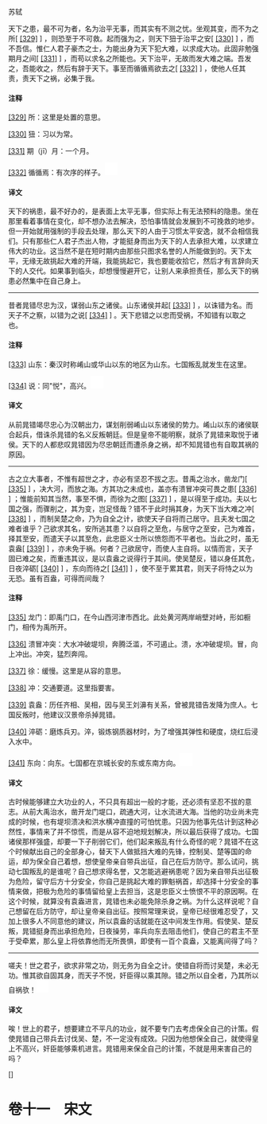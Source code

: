 
苏轼

天下之患，最不可为者，名为治平无事，而其实有不测之忧。坐观其变，而不为之所[
[\[329\]](#note_329)
] ，则恐至于不可救。起而强为之，则天下狃于治平之安[
[\[330\]](#note_330)
]
，而不吾信。惟仁人君子豪杰之士，为能出身为天下犯大难，以求成大功。此固非勉强期月之间[
[\[331\]](#note_331)
]
，而苟以求名之所能也。天下治平，无故而发大难之端。吾发之，吾能收之，然后有辞于天下。事至而循循焉欲去之[
[\[332\]](#note_332)
] ，使他人任其责，责天下之祸，必集于我。

#### 注释 

[\[329\]](#noteBack_329)
所：这里是处置的意思。

[\[330\]](#noteBack_330)
狃：习以为常。

[\[331\]](#noteBack_331)
期（jī）月：一个月。

[\[332\]](#noteBack_332)
循循焉：有次序的样子。![ft](media/Image00002.jpg)

#### 译文 

天下的祸患，最不好办的，是表面上太平无事，但实际上有无法预料的隐患。坐在那里看着事情在变化，却不想办法去解决，恐怕事情就会发展到不可挽救的地步。但一开始就用强制的手段去处理，那么天下的人由于习惯太平安逸，就不会相信我们。只有那些仁人君子杰出人物，才能挺身而出为天下的人去承担大难，以求建立伟大的功业。这当然不是在短时期内由那些只图求名誉的人所能做到的。天下太平，无缘无故挑起大难的开端，我能挑起它，我也要能收拾它，然后才有言辞向天下的人交代。如果事到临头，却想慢慢避开它，让别人来承担责任，那么天下的祸患必然集中在自己身上。

------------------------------------------------------------------------

昔者晁错尽忠为汉，谋弱山东之诸侯。山东诸侯并起[
[\[333\]](#note_333)
] ，以诛错为名。而天子不之察，以错为之说[
[\[334\]](#note_334)
] 。天下悲错之以忠而受祸，不知错有以取之也。

#### 注释 

[\[333\]](#noteBack_333)
山东：秦汉时称崤山或华山以东的地区为山东。七国叛乱就发生在这里。

[\[334\]](#noteBack_334)
说：同"悦"，高兴。![ft](media/Image00002.jpg)

#### 译文 

从前晁错竭尽忠心为汉朝出力，谋划削弱崤山以东诸侯的势力。崤山以东的诸侯联合起兵，借诛杀晁错的名义反叛朝廷。但是皇帝不能明察，就杀了晁错来取悦于诸侯。天下的人都悲叹晁错因为尽忠朝廷而遭杀身之祸，却不知晁错也有自取其祸的原因。

------------------------------------------------------------------------

古之立大事者，不惟有超世之才，亦必有坚忍不拔之志。昔禹之治水，凿龙门[
[\[335\]](#note_335)
]
，决大河，而放之海。方其功之未成也，盖亦有溃冒冲突可畏之患[
[\[336\]](#note_336)
] ；惟能前知其当然，事至不惧，而徐为之图[
[\[337\]](#note_337)
]
，是以得至于成功。夫以七国之强，而骤削之，其为变，岂足怪哉？错不于此时捐其身，为天下当大难之冲[
[\[338\]](#note_338)
]
，而制吴楚之命，乃为自全之计，欲使天子自将而己居守。且夫发七国之难者谁乎？己欲求其名，安所逃其患？以自将之至危，与居守之至安，己为难首，择其至安，而遣天子以其至危，此忠臣义士所以愤怨而不平者也。当此之时，虽无袁盎[
[\[339\]](#note_339)
]
，亦未免于祸。何者？己欲居守，而使人主自将。以情而言，天子固已难之矣，而重违其议，是以袁盎之说得行于其间。使吴楚反，错以身任其危，日夜淬砺[
[\[340\]](#note_340)
] ，东向而待之[
[\[341\]](#note_341)
]
，使不至于累其君，则天子将恃之以为无恐。虽有百盎，可得而间哉？

#### 注释 

[\[335\]](#noteBack_335)
龙门：即禹门口，在今山西河津市西北。此处黄河两岸峭壁对峙，形如橱门，相传为禹所开。

[\[336\]](#noteBack_336)
溃冒冲突：大水冲破堤坝，奔腾泛滥，不可遏止。溃，水冲破堤坝。冒，向上冲出。冲突，猛烈奔闯。

[\[337\]](#noteBack_337)
徐：缓慢。这里是从容的意思。

[\[338\]](#noteBack_338)
冲：交通要道。这里指要害。

[\[339\]](#noteBack_339)
袁盎：历任齐相、吴相，因与吴王刘濞有关系，曾被晁错告发降为庶人。七国反叛时，他建议汉景帝杀掉晁错。

[\[340\]](#noteBack_340)
淬砺：磨炼兵刃。淬，锻炼钢质器材时，为了增强其弹性和硬度，烧红后浸入水中。

[\[341\]](#noteBack_341)
东向：向东。七国都在京城长安的东或东南方向。![ft](media/Image00002.jpg)

#### 译文 

古时候能够建立大功业的人，不只具有超出一般的才能，还必须有坚忍不拔的意志。从前大禹治水，凿开龙门堤口，疏通大河，让水流进大海。当他的功业尚未完成的时候，也有堤坝溃决和洪水横冲直撞的可怕忧患。只因为他事先估计到这种必然性，事情来了并不惊慌，而是从容不迫地规划解决，所以最后获得了成功。七国诸侯那样强盛，却要一下子削弱它们，他们起来叛乱有什么奇怪的呢？晁错不在这个时候献出自己的全部身心，替天下人做抵挡大难的先锋，控制吴、楚等国的命运，却为保全自己着想，想使皇帝亲自带兵出征，自己在后方防守。那么试问，挑动七国叛乱的是谁呢？自己想求得名誉，又怎能逃避祸患呢？因为亲自带兵出征极为危险，留守后方十分安全，你自己是挑起大难的罪魁祸首，却选择十分安全的事情来做，把极为危险的事情留给皇上去担当，这是忠臣义士愤恨不平的原因啊。在这个时候，就算没有袁盎进言，晁错也未必能免除杀身之祸。为什么这样说呢？自己想留在后方防守，却让皇帝亲自出征。按照常理来说，皇帝已经很难忍受了，又加上很多人不同意他的建议，所以袁盎的话就能在这中间发生作用。假使吴、楚反叛，晁错挺身而出承担危险，日夜操劳，率兵向东去阻击他们，使自己的君主不至于受牵累，那么皇上将依靠他而无所畏惧，即使有一百个袁盎，又能离间得了吗？

------------------------------------------------------------------------

嗟夫！世之君子，欲求非常之功，则无务为自全之计。使错自将而讨吴楚，未必无功。惟其欲自固其身，而天子不悦，奸臣得以乘其隙。错之所以自全者，乃其所以自祸欤！![ft](media/Image00002.jpg)

#### 译文 

唉！世上的君子，想要建立不平凡的功业，就不要专门去考虑保全自己的计策。假使晁错自己带兵去讨伐吴、楚，不一定没有成效。只因为他想保全自己，就使得皇上不高兴，奸臣能够乘机进言。晁错用来保全自己的计策，不就是用来害自己的吗？

[]

<div>

</div>

# 卷十一　宋文 

